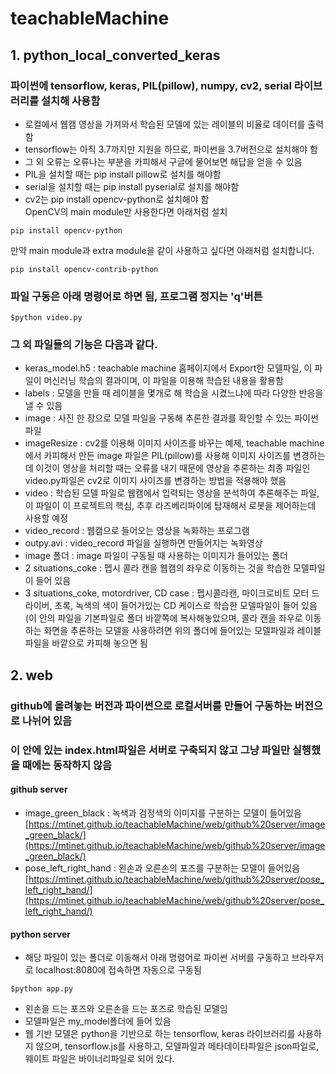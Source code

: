 # teachableMachine

## 1. python_local_converted_keras  
### 파이썬에 tensorflow, keras, PIL(pillow), numpy, cv2, serial 라이브러리를 설치해 사용함  
- 로컬에서 웹캠 영상을 가져와서 학습된 모델에 있는 레이블의 비율로 데이터를 출력함  
- tensorflow는 아직 3.7까지만 지원을 하므로, 파이썬을 3.7버전으로 설치해야 함  
- 그 외 오류는 오류나는 부분을 카피해서 구글에 물어보면 해답을 얻을 수 있음  
- PIL을 설치할 때는 pip install pillow로 설치를 해야함  
- serial을 설치할 때는 pip install pyserial로 설치를 해야함
- cv2는 pip install opencv-python로 설치해야 함  
OpenCV의 main module만 사용한다면 아래처럼 설치
```{.python} 
pip install opencv-python
```
만약 main module과 extra module을 같이 사용하고 싶다면 아래처럼 설치합니다.
```{.python} 
pip install opencv-contrib-python  
```

### 파일 구동은 아래 명령어로 하면 됨, 프로그램 정지는 'q'버튼  
```{.python}  
$python video.py  
```  
### 그 외 파일들의 기능은 다음과 같다.  
- keras_model.h5 : teachable machine 홈페이지에서 Export한 모델파일, 이 파일이 머신러닝 학습의 결과이며, 이 파일을 이용해 학습된 내용을 활용함  
- labels : 모델을 만들 때 레이블을 몇개로 해 학습을 시켰느냐에 따라 다양한 반응을 낼 수 있음  
- image : 사진 한 장으로 모델 파일을 구동해 추론한 결과를 확인할 수 있는 파이썬 파일  
- imageResize : cv2를 이용해 이미지 사이즈를 바꾸는 예제, teachable machine에서 카피해서 만든 image 파일은 PIL(pillow)를 사용해 이미지 사이즈를 변경하는데 이것이 영상을 처리할 때는 오류를 내기 때문에 영상을 추론하는 최종 파일인 video.py파일은 cv2로 이미지 사이즈를 변경하는 방법을 적용해야 했음  
- video : 학습된 모델 파일로 웹캠에서 입력되는 영상을 분석하여 추론해주는 파일, 이 파일이 이 프로젝트의 핵심, 추후 라즈베리파이에 탑재해서 로봇을 제어하는데 사용할 예정  
- video_record : 웹캠으로 들어오는 영상을 녹화하는 프로그램  
- outpy.avi : video_record 파일을 실행하면 만들어지는 녹화영상  
- image 폴더 : image 파일이 구동될 때 사용하는 이미지가 들어있는 폴더  
- 2 situations_coke : 펩시 콜라 캔을 웹캠의 좌우로 이동하는 것을 학습한 모델파일이 들어 있음  
- 3 situations_coke, motordriver, CD case : 펩시콜라캔, 마이크로비트 모터 드라이버, 초록, 녹색의 색이 들어가있는 CD 케이스로 학습한 모델파일이 들어 있음(이 안의 파일을 기본파일로 폴더 바깥쪽에 복사해놓았으며, 콜라 캔을 좌우로 이동하는 화면을 추론하는 모델을 사용하려면 위의 폴더에 들어있는 모델파일과 레이블 파일을 바깥으로 카피해 놓으면 됨  

## 2. web  
### github에 올려놓는 버전과 파이썬으로 로컬서버를 만들어 구동하는 버전으로 나뉘어 있음
### 이 안에 있는 index.html파일은 서버로 구축되지 않고 그냥 파일만 실행했을 때에는 동작하지 않음  
#### github server  
- image_green_black : 녹색과 검정색의 이미지를 구분하는 모델이 들어있음  
[https://mtinet.github.io/teachableMachine/web/github%20server/image_green_black/](https://mtinet.github.io/teachableMachine/web/github%20server/image_green_black/)  
- pose_left_right_hand : 왼손과 오른손의 포즈를 구분하는 모델이 들어있음  
[https://mtinet.github.io/teachableMachine/web/github%20server/pose_left_right_hand/](https://mtinet.github.io/teachableMachine/web/github%20server/pose_left_right_hand/)  
#### python server  
- 해당 파일이 있는 폴더로 이동해서 아래 명령어로 파이썬 서버를 구동하고 브라우저로 localhost:8080에 접속하면 자동으로 구동됨  
```{.python}  
$python app.py  
```  
- 왼손을 드는 포즈와 오른손을 드는 포즈로 학습된 모델임  
- 모델파일은 my_model폴더에 들어 있음  
- 웹 기반 모델은 python을 기반으로 하는 tensorflow, keras 라이브러리를 사용하지 않으며, tensorflow.js를 사용하고, 모델파일과 메타데이타파일은 json파일로, 웨이트 파일은 바이너리파일로 되어 있다.  
